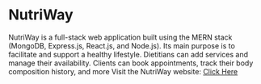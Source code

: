 # NutriWay
NutriWay is a full-stack web application built using the MERN stack (MongoDB, Express.js, React.js, and Node.js).
Its main purpose is to facilitate and support a healthy lifestyle.
Dietitians can add services and manage their availability.
Clients can book appointments, track their body composition history, and more
Visit the NutriWay website: [Click Here](https://youtu.be/emcsq5-eOOQ?si=PCnsUIoNL4udcSXI)
